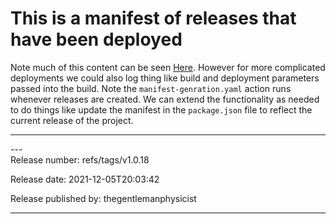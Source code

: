 # This is a manifest of releases that have been deployed

Note much of this content can be seen [Here](https://github.com/thegentlemanphysicist/code_challenge_2021/releases).  However for more complicated deployments we could also log thing like build and deployment parameters passed into the build.  Note the `manifest-genration.yaml` action runs whenever releases are created. We can extend the functionality as needed to do things like update the manifest in the `package.json` file to reflect the current release of the project.

---

---\
Release number: refs/tags/v1.0.18 

Release date: 2021-12-05T20:03:42

Release published by:  thegentlemanphysicist 

---
